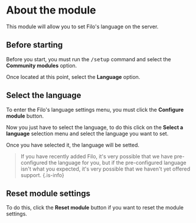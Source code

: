 # About the module

This module will allow you to set Filo's language on the server.

## Before starting

Before you start, you must run the <kbd>/setup</kbd> command and select the **Community modules** option.

Once located at this point, select the **Language** option.

## Select the language

To enter the Filo's language settings menu, you must click the **Configure module** button.

Now you just have to select the language, to do this click on the **Select a language** selection menu and select the language you want to set.

Once you have selected it, the language will be setted.

> If you have recently added Filo, it's very possible that we have pre-configured the language for you, but if the pre-configured language isn't what you expected, it's very possible that we haven't yet offered support.
> {.is-info}

## Reset module settings

To do this, click the **Reset module** button if you want to reset the module settings.
